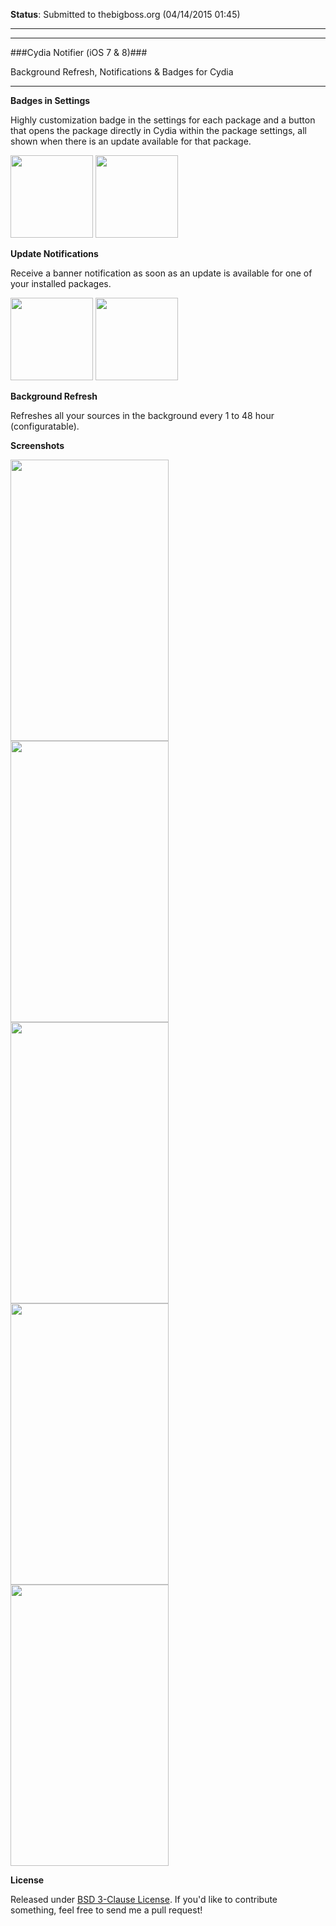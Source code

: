 **Status**: Submitted to thebigboss.org (04/14/2015 01:45)

---
---


###Cydia Notifier (iOS 7 & 8)###

Background Refresh, Notifications & Badges for Cydia

---

**Badges in Settings**

Highly customization badge in the settings for each package and a button that opens the package directly in Cydia within the package settings, all shown when there is an update available for that package.

<img width="132" src="http://i.imgur.com/VzS6hA3.png"> <img width="132"  src="http://i.imgur.com/MWgZ6hY.png">

**Update Notifications** 

Receive a banner notification as soon as an update is available for one of your installed packages. 

<img width="132" src="http://i.imgur.com/qzFpOuA.png"> <img width="132"  src="http://i.imgur.com/xHrpHnw.png">


**Background Refresh** 

Refreshes all your sources in the background every 1 to 48 hour (configuratable).

**Screenshots**

<img src="http://i.imgur.com/WmCkXmR.png"  height="450" width="253" >
<img src="http://i.imgur.com/Fteb20N.png"  height="450" width="253" >
<img src="http://i.imgur.com/O2hATGw.png"  height="450" width="253" >
<img src="http://i.imgur.com/bTxfxpA.png"  height="450" width="253" >
<img src="http://i.imgur.com/zev5GhU.png"  height="450" width="253" >


**License**

Released under [BSD 3-Clause License](https://tldrlegal.com/license/bsd-3-clause-license-%28revised%29).
If you'd like to contribute something, feel free to send me a pull request!
